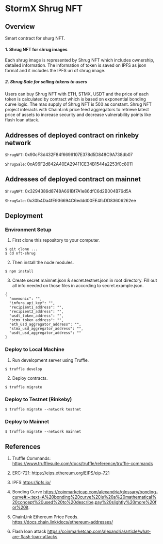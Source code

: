 # StormX Shrug NFT

## Overview

Smart contract for shurg NFT.

#### 1. Shrug NFT for shrug images

Each shrug image is represented by Shrug NFT which includes ownership, detailed information. The information of token is saved on IPFS as json format and it includes the IPFS uri of shrug image.

##### 2. Shrug Sale for selling tokens to users

Users can buy Shrug NFT with ETH, STMX, USDT and the price of each token is calculated by contract which is based on exponential bonding curve logic. The max supply of Shrug NFT is 500 as constant.
Shrug NFT project interacts with ChainLink price feed aggregators to retrieve latest price of assets to increase security and decrease vulnerability points like flash loan attack.

## Addresses of deployed contract on rinkeby network

`ShrugNFT`: 0x90cF3d432F84f6696107E378d5D848C9A738db07

`ShrugSale`: 0xA96F2d842A40EA29411CE34B1544a2253f0c8011

## Addresses of deployed contract on mainnet

`ShrugNFT`: 0x3294389d8748A661Bf7A1e86dfC6d2B004B76d5A

`ShrugSale`: 0x30b4Da4fE936694C6eddd00EE4fcDD83606262ee

## Deployment

### Environment Setup

1. First clone this repository to your computer.

```
$ git clone ...
$ cd nft-shrug
```

2. Then install the node modules.

```
$ npm install
```

3. Create secret.mainnet.json & secret.testnet.json in root directory. Fill out all info needed on those files in according to secret.example.json.

```
{
  "mnemonic": "",
  "infura_api_key": "",
  "recipient1_address": "",
  "recipient2_address": "",
  "usdt_token_address": "",
  "stmx_token_address": "",
  "eth_usd_aggregator_address": "",
  "stmx_usd_aggregator_address": "",
  "usdt_usd_aggregator_address": ""
}

```

### Deploy to Local Machine

1. Run development server using Truffle.

```
$ truffle develop
```

2. Deploy contracts.

```
$ truffle migrate
```

### Deploy to Testnet (Rinkeby)

```
$ truffle migrate --network testnet
```

### Deploy to Mainnet

```
$ truffle migrate --network mainnet
```

## References

1. Truffle Commands: https://www.trufflesuite.com/docs/truffle/reference/truffle-commands

2. ERC-721: https://eips.ethereum.org/EIPS/eip-721

3. IPFS https://ipfs.io/

4. Bonding Curve https://coinmarketcap.com/alexandria/glossary/bonding-curve#:~:text=A%20bonding%20curve%20is%20a%20mathematical%20concept%20used%20to%20describe,pay%20slightly%20more%20for%20it.

5. ChainLink Ethereum Price Feeds. https://docs.chain.link/docs/ethereum-addresses/

6. Flash loan attack https://coinmarketcap.com/alexandria/article/what-are-flash-loan-attacks
